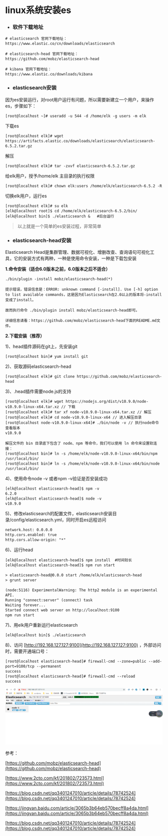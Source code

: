 # linux系统安装es

* ### 软件下载地址

```
# elasticsearch 官网下载地址：
https://www.elastic.co/cn/downloads/elasticsearch

# elasticsearch-head 官网下载地址：
https://github.com/mobz/elasticsearch-head

# kibana 官网下载地址：
https://www.elastic.co/downloads/kibana
```

* ### elasticsearch安装

因为es安装运行，对root用户运行有问题，所以需要新建立一个用户，来操作es，步骤如下：

```
[root@localhost ~]# useradd -u 544 -d /home/elk -g users -m elk
```

下载es

```
[root@localhost elk]# wget https://artifacts.elastic.co/downloads/elasticsearch/elasticsearch-6.5.2.tar.gz
```

解压

```
[root@localhost elk]# tar -zxvf elasticsearch-6.5.2.tar.gz
```

给elk用户，授予/home/elk 主目录的执行权限

```
[root@localhost elk]# chown elk:users /home/elk/elasticsearch-6.5.2 -R
```

切换elk用户，运行es

```
[root@localhost elk]# su elk
[elk@localhost root]$ cd /home/elk/elasticsearch-6.5.2/bin/
[elk@localhost bin]$ ./elasticsearch &   #后台运行
```

> 以上就是一个简单的es安装过程，非常简单

* ### elasticsearch-head安装

Elasticsearch Head是集群管理、数据可视化、增删改查、查询语句可视化工具，它的安装方式有两种，一种是使用命令安装，一种是下载包安装

**1.命令安装（适合6.0版本之前，6.0版本之后不适合）**

```
./bin/plugin -install mobz/elasticsearch-head(*)

提示错误，错误信息是：ERROR: unknown command [-install]. Use [-h] option to list available commands，这是因为Elasticsearch在2.0以上的版本将-install变成了install。

故而执行命令 ./bin/plugin install mobz/elasticsearch-head即可。

详细信息请看：https://github.com/mobz/elasticsearch-head下面的README.md文件。
```

**2.下载安装（推荐）**

1\)、head插件源码在git上，先安装git

```
[root@localhost bin]# yum install git
```

2\)、获取源码elasticsearch-head

```
[root@localhost elk]# git clone https://github.com/mobz/elasticsearch-head
```

3\)、.head插件需要node.js的支持

```
[root@localhost elk]# wget https://nodejs.org/dist/v10.9.0/node-v10.9.0-linux-x64.tar.xz // 下载
[root@localhost elk]# tar xf node-v10.9.0-linux-x64.tar.xz // 解压
[root@localhost elk]# cd node-v10.9.0-linux-x64 // 进入解压目录
[root@localhost node-v10.9.0-linux-x64]# ./bin/node -v // 执行node命令 查看版本
v10.9.0

解压文件的 bin 目录底下包含了 node、npm 等命令，我们可以使用 ln 命令来设置软连接：
[root@localhost bin]# ln -s /home/elk/node-v10.9.0-linux-x64/bin/npm /usr/local/bin/
[root@localhost bin]# ln -s /home/elk/node-v10.9.0-linux-x64/bin/node /usr/local/bin/
```

4\)、使用命令node -v 或者npm -v验证是否安装成功

```
[elk@localhost elasticsearch-head]$ npm -v
6.2.0
[elk@localhost elasticsearch-head]$ node -v
v10.9.0
```

5\)、修改elasticsearch的配置文件，elasticsearch安装目录/config/elasticsearch.yml，同时开启es远程访问

```
network.host: 0.0.0.0
http.cors.enabled: true
http.cors.allow-origin: "*"
```

6\)、运行head

```
[elk@localhost elasticsearch-head]$ npm install  #时间较长
[elk@localhost elasticsearch-head]$ npm run start

> elasticsearch-head@0.0.0 start /home/elk/elasticsearch-head
> grunt server

(node:5116) ExperimentalWarning: The http2 module is an experimental API.
Running "connect:server" (connect) task
Waiting forever...
Started connect web server on http://localhost:9100
npm run start
```

7\)、用elk用户重新运行elasticsearch

```
[elk@localhost bin]$ ./elasticsearch
```

8\)、访问 [http://192.168.127.127:9100](http://192.168.127.127:9100) ，外部访问时，需要开通端口号：

```
[root@localhost elasticsearch-head]# firewall-cmd --zone=public --add-port=9100/tcp --permanent
success
[root@localhost elasticsearch-head]# firewall-cmd --reload
success
```

![](/assets/import-es-001.png)

参考：

[https://github.com/mobz/elasticsearch-head](https://github.com/mobz/elasticsearch-head)

[https://www.2cto.com/kf/201802/723573.html](https://www.2cto.com/kf/201802/723573.html)

[https://blog.csdn.net/qq3401247010/article/details/78742524](https://blog.csdn.net/qq3401247010/article/details/78742524)

[https://jingyan.baidu.com/article/3065b3b64eb570becff8a4da.html](https://jingyan.baidu.com/article/3065b3b64eb570becff8a4da.html)

[https://blog.csdn.net/qq3401247010/article/details/78742524](https://blog.csdn.net/qq3401247010/article/details/78742524)

